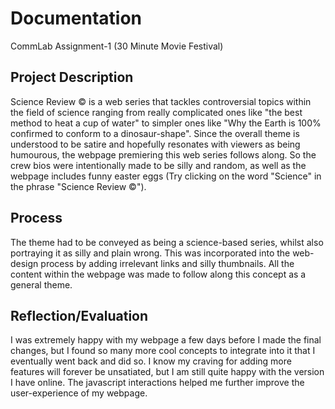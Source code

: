 # Documentation

CommLab Assignment-1 (30 Minute Movie Festival)

## Project Description

Science Review © is a web series that tackles controversial topics within the field of science ranging from really complicated ones like "the best method to heat a cup of water" to simpler ones like "Why the Earth is 100% confirmed to conform to a dinosaur-shape". Since the overall theme is understood to be satire and hopefully resonates with viewers as being humourous, the webpage premiering this web series follows along. So the crew bios were intentionally made to be silly and random, as well as the webpage includes funny easter eggs (Try clicking on the word "Science" in the phrase "Science Review ©").

## Process

The theme had to be conveyed as being a science-based series, whilst also portraying it as silly and plain wrong. This was incorporated into the web-design process by adding irrelevant links and silly thumbnails. All the content within the webpage was made to follow along this concept as a general theme.

## Reflection/Evaluation

I was extremely happy with my webpage a few days before I made the final changes, but I found so many more cool concepts to integrate into it that I eventually went back and did so. I know my craving for adding more features will forever be unsatiated, but I am still quite happy with the version I have online. The javascript interactions helped me further improve the user-experience of my webpage.
